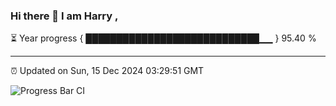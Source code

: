 ### Hi there 👋 I am Harry , 

⏳ Year progress { ████████████████████████████▁▁ } 95.40 %

---

⏰ Updated on Sun, 15 Dec 2024 03:29:51 GMT

![Progress Bar CI](https://github.com/duykhang68/duykhang68/workflows/Progress%20Bar%20CI/badge.svg)
